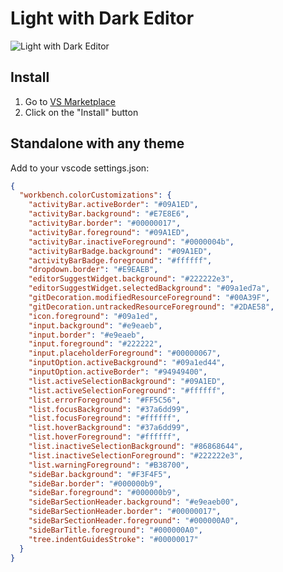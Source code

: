 # Light with Dark Editor

![Light with Dark Editor](https://rawcdn.githack.com/danieloprado/vscode-light-with-dark-editor/4b43713f1cceb8fa9eaee4e27913aeaba1ac949b/assets/print.png)

## Install

1. Go to [VS Marketplace](https://marketplace.visualstudio.com/items?itemName=DanielOPrado.light-with-dark-editor)
2. Click on the "Install" button

## Standalone with any theme

Add to your vscode settings.json:

```json
{
  "workbench.colorCustomizations": {
    "activityBar.activeBorder": "#09A1ED",
    "activityBar.background": "#E7E8E6",
    "activityBar.border": "#00000017",
    "activityBar.foreground": "#09A1ED",
    "activityBar.inactiveForeground": "#0000004b",
    "activityBarBadge.background": "#09A1ED",
    "activityBarBadge.foreground": "#ffffff",
    "dropdown.border": "#E9EAEB",
    "editorSuggestWidget.background": "#222222e3",
    "editorSuggestWidget.selectedBackground": "#09a1ed7a",
    "gitDecoration.modifiedResourceForeground": "#00A39F",
    "gitDecoration.untrackedResourceForeground": "#2DAE58",
    "icon.foreground": "#09a1ed",
    "input.background": "#e9eaeb",
    "input.border": "#e9eaeb",
    "input.foreground": "#222222",
    "input.placeholderForeground": "#00000067",
    "inputOption.activeBackground": "#09a1ed44",
    "inputOption.activeBorder": "#94949400",
    "list.activeSelectionBackground": "#09A1ED",
    "list.activeSelectionForeground": "#ffffff",
    "list.errorForeground": "#FF5C56",
    "list.focusBackground": "#37a6dd99",
    "list.focusForeground": "#ffffff",
    "list.hoverBackground": "#37a6dd99",
    "list.hoverForeground": "#ffffff",
    "list.inactiveSelectionBackground": "#86868644",
    "list.inactiveSelectionForeground": "#222222e3",
    "list.warningForeground": "#B38700",
    "sideBar.background": "#F3F4F5",
    "sideBar.border": "#000000b9",
    "sideBar.foreground": "#000000b9",
    "sideBarSectionHeader.background": "#e9eaeb00",
    "sideBarSectionHeader.border": "#00000017",
    "sideBarSectionHeader.foreground": "#000000A0",
    "sideBarTitle.foreground": "#000000A0",
    "tree.indentGuidesStroke": "#00000017"
  }
}
```
